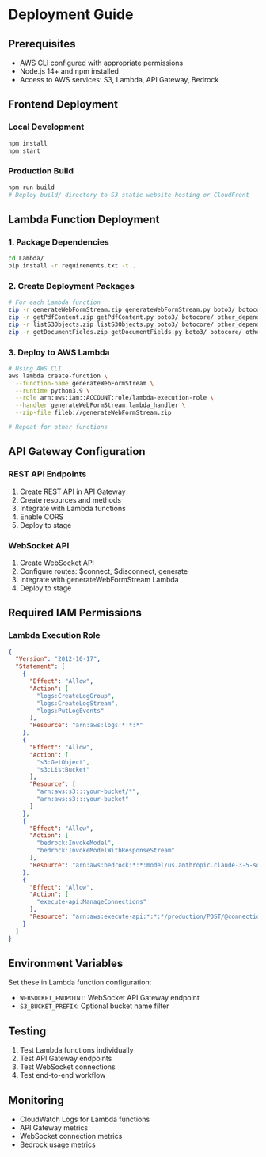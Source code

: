 # Deployment Guide

## Prerequisites
- AWS CLI configured with appropriate permissions
- Node.js 14+ and npm installed
- Access to AWS services: S3, Lambda, API Gateway, Bedrock

## Frontend Deployment

### Local Development
```bash
npm install
npm start
```

### Production Build
```bash
npm run build
# Deploy build/ directory to S3 static website hosting or CloudFront
```

## Lambda Function Deployment

### 1. Package Dependencies
```bash
cd Lambda/
pip install -r requirements.txt -t .
```

### 2. Create Deployment Packages
```bash
# For each Lambda function
zip -r generateWebFormStream.zip generateWebFormStream.py boto3/ botocore/ other_dependencies/
zip -r getPdfContent.zip getPdfContent.py boto3/ botocore/ other_dependencies/
zip -r listS3Objects.zip listS3Objects.py boto3/ botocore/ other_dependencies/
zip -r getDocumentFields.zip getDocumentFields.py boto3/ botocore/ other_dependencies/
```

### 3. Deploy to AWS Lambda
```bash
# Using AWS CLI
aws lambda create-function \
  --function-name generateWebFormStream \
  --runtime python3.9 \
  --role arn:aws:iam::ACCOUNT:role/lambda-execution-role \
  --handler generateWebFormStream.lambda_handler \
  --zip-file fileb://generateWebFormStream.zip

# Repeat for other functions
```

## API Gateway Configuration

### REST API Endpoints
1. Create REST API in API Gateway
2. Create resources and methods
3. Integrate with Lambda functions
4. Enable CORS
5. Deploy to stage

### WebSocket API
1. Create WebSocket API
2. Configure routes: $connect, $disconnect, generate
3. Integrate with generateWebFormStream Lambda
4. Deploy to stage

## Required IAM Permissions

### Lambda Execution Role
```json
{
  "Version": "2012-10-17",
  "Statement": [
    {
      "Effect": "Allow",
      "Action": [
        "logs:CreateLogGroup",
        "logs:CreateLogStream",
        "logs:PutLogEvents"
      ],
      "Resource": "arn:aws:logs:*:*:*"
    },
    {
      "Effect": "Allow",
      "Action": [
        "s3:GetObject",
        "s3:ListBucket"
      ],
      "Resource": [
        "arn:aws:s3:::your-bucket/*",
        "arn:aws:s3:::your-bucket"
      ]
    },
    {
      "Effect": "Allow",
      "Action": [
        "bedrock:InvokeModel",
        "bedrock:InvokeModelWithResponseStream"
      ],
      "Resource": "arn:aws:bedrock:*:*:model/us.anthropic.claude-3-5-sonnet-20241022-v2:0"
    },
    {
      "Effect": "Allow",
      "Action": [
        "execute-api:ManageConnections"
      ],
      "Resource": "arn:aws:execute-api:*:*:*/production/POST/@connections/*"
    }
  ]
}
```

## Environment Variables
Set these in Lambda function configuration:
- `WEBSOCKET_ENDPOINT`: WebSocket API Gateway endpoint
- `S3_BUCKET_PREFIX`: Optional bucket name filter

## Testing
1. Test Lambda functions individually
2. Test API Gateway endpoints
3. Test WebSocket connections
4. Test end-to-end workflow

## Monitoring
- CloudWatch Logs for Lambda functions
- API Gateway metrics
- WebSocket connection metrics
- Bedrock usage metrics